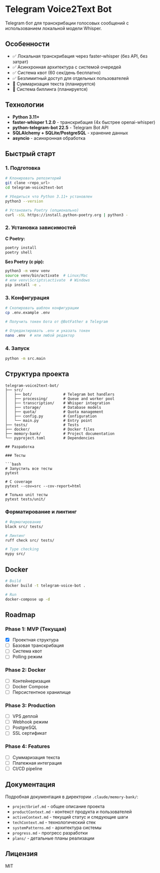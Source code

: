 # Telegram Voice2Text Bot

Telegram бот для транскрибации голосовых сообщений с использованием локальной модели Whisper.

## Особенности

- ✅ Локальная транскрибация через faster-whisper (без API, без затрат)
- ✅ Асинхронная архитектура с системой очередей
- ✅ Система квот (60 сек/день бесплатно)
- ✅ Безлимитный доступ для отдельных пользователей
- 🚧 Суммаризация текста (планируется)
- 🚧 Система биллинга (планируется)

## Технологии

- **Python 3.11+**
- **faster-whisper 1.2.0** - транскрибация (4x быстрее openai-whisper)
- **python-telegram-bot 22.5** - Telegram Bot API
- **SQLAlchemy + SQLite/PostgreSQL** - хранение данных
- **asyncio** - асинхронная обработка

## Быстрый старт

### 1. Подготовка

```bash
# Клонировать репозиторий
git clone <repo_url>
cd telegram-voice2text-bot

# Убедиться что Python 3.11+ установлен
python3 --version

# Установить Poetry (опционально)
curl -sSL https://install.python-poetry.org | python3 -
```

### 2. Установка зависимостей

**С Poetry:**
```bash
poetry install
poetry shell
```

**Без Poetry (с pip):**
```bash
python3 -m venv venv
source venv/bin/activate  # Linux/Mac
# или venv\Scripts\activate  # Windows
pip install -e .
```

### 3. Конфигурация

```bash
# Скопировать шаблон конфигурации
cp .env.example .env

# Получить токен бота от @BotFather в Telegram

# Отредактировать .env и указать токен
nano .env  # или любой редактор
```

### 4. Запуск

```bash
python -m src.main
```

## Структура проекта

```
telegram-voice2text-bot/
├── src/
│   ├── bot/              # Telegram bot handlers
│   ├── processing/       # Queue and worker pool
│   ├── transcription/    # Whisper integration
│   ├── storage/          # Database models
│   ├── quota/            # Quota management
│   ├── config.py         # Configuration
│   └── main.py           # Entry point
├── tests/                # Tests
├── docker/               # Docker files
├── memory-bank/          # Project documentation
└── pyproject.toml        # Dependencies

## Разработка

### Тесты

```bash
# Запустить все тесты
pytest

# С coverage
pytest --cov=src --cov-report=html

# Только unit тесты
pytest tests/unit/
```

### Форматирование и линтинг

```bash
# Форматирование
black src/ tests/

# Линтинг
ruff check src/ tests/

# Type checking
mypy src/
```

## Docker

```bash
# Build
docker build -t telegram-voice-bot .

# Run
docker-compose up -d
```

## Roadmap

### Phase 1: MVP (Текущая)
- [x] Проектная структура
- [ ] Базовая транскрибация
- [ ] Система квот
- [ ] Polling режим

### Phase 2: Docker
- [ ] Контейнеризация
- [ ] Docker Compose
- [ ] Персистентное хранилище

### Phase 3: Production
- [ ] VPS деплой
- [ ] Webhook режим
- [ ] PostgreSQL
- [ ] SSL сертификат

### Phase 4: Features
- [ ] Суммаризация текста
- [ ] Платежная интеграция
- [ ] CI/CD pipeline

## Документация

Подробная документация в директории `.claude/memory-bank/`:
- `projectbrief.md` - общее описание проекта
- `productContext.md` - контекст продукта и пользователей
- `activeContext.md` - текущий статус и следующие шаги
- `techContext.md` - технологический стек
- `systemPatterns.md` - архитектура системы
- `progress.md` - прогресс разработки
- `plans/` - детальные планы реализации

## Лицензия

MIT
